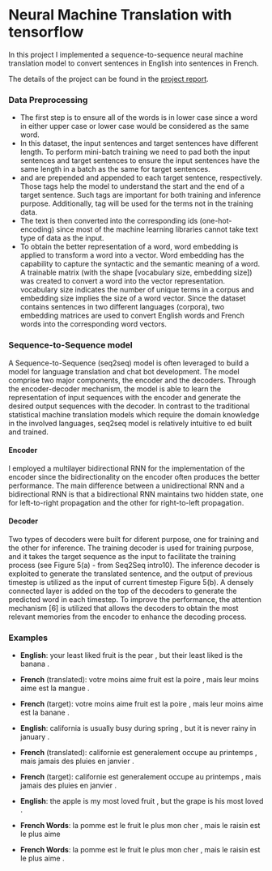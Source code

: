 # Neural Machine Translation with tensorflow

In this project I implemented a sequence-to-sequence neural machine translation model to convert sentences in English into sentences in French.

The details of the project can be found in the [project report](https://github.com/jswong65/TensorFlow_Machine_Translation/blob/master/project_report.pdf).

### Data Preprocessing
* The first step is to ensure all of the words is in lower case since a word in either upper case or lower case would be considered as the same word.
* In this dataset, the input sentences and target sentences have different length. To perform mini-batch training we need to pad <PAD> both the input sentences and target sentences to ensure the input sentences have the same length in a batch as the same for target sentences.
* <GO> and <EOS> are prepended and appended to each target sentence, respectively. Those tags help the model to understand the start and the end of a target sentence. Such tags are important for both training and inference purpose. Additionally, <UNK> tag will be used for the terms not in the training data.
* The text is then converted into the corresponding ids (one-hot-encoding) since most of the machine learning libraries cannot take text type of data as the input.
* To obtain the better representation of a word, word embedding is applied to transform a word into a vector. Word embedding has the capability to capture the syntactic and the semantic meaning of a word. A trainable matrix (with the shape [vocabulary size, embedding size]) was created to convert a word into the vector representation. vocabulary size indicates the number of unique terms in a corpus and embedding size implies the size of a word vector. Since the dataset contains sentences in two different languages (corpora), two embedding matrices are used to convert English words and French words into the corresponding word vectors.

### Sequence-to-Sequence model
A Sequence-to-Sequence (seq2seq) model is often leveraged to build a model for language translation and chat bot development. The model comprise two major components, the encoder and the decoders. Through the encoder-decoder mechanism, the model is able to learn the representation of input sequences with the encoder and generate the desired output sequences with the decoder. In contrast to the traditional statistical machine translation models which require the domain knowledge in the involved languages, seq2seq model is relatively intuitive to ed built and trained.

#### Encoder
I employed a multilayer bidirectional RNN for the implementation of the encoder since the bidirectionality on the encoder often produces the better performance. The main difference between a unidirectional RNN and a bidirectional RNN is that a bidirectional RNN maintains two hidden state, one for left-to-right propagation and the other for right-to-left propagation.

#### Decoder
Two types of decoders were built for diferent purpose, one for training and the other for inference. The training decoder is used for training purpose, and it takes the target sequence as the input to facilitate the training process (see Figure 5(a) - from Seq2Seq intro10). The inference decoder is exploited to generate the translated sentence, and the output of previous timestep is utilized as the input of current timestep Figure 5(b). A densely connected layer is added on the top of the decoders to generate the predicted word in each timestep. To improve the performance, the attention mechanism [6] is utilized that allows the decoders to obtain the most relevant memories from the encoder to enhance the decoding process.

### Examples
* **English**: your least liked fruit is the pear , but their least liked is
the banana .
* **French** (translated): votre moins aime fruit est la poire , mais leur
moins aime est la mangue .
* **French** (target): votre moins aime fruit est la poire , mais leur
moins aime est la banane .

* **English**: california is usually busy during spring , but it is never
rainy in january .
* **French** (translated): californie est generalement occupe au printemps
, mais jamais des pluies en janvier .
* **French** (target): californie est generalement occupe au printemps ,
mais jamais des pluies en janvier .

* **English**: the apple is my most loved fruit , but the grape is his
most loved .
* **French Words**: la pomme est le fruit le plus mon cher , mais
le raisin est le plus aime
* **French Words**: la pomme est le fruit le plus mon cher , mais le
raisin est le plus aime .
